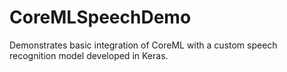 # CoreMLSpeechDemo
Demonstrates basic integration of CoreML with a custom speech recognition model developed in Keras.
